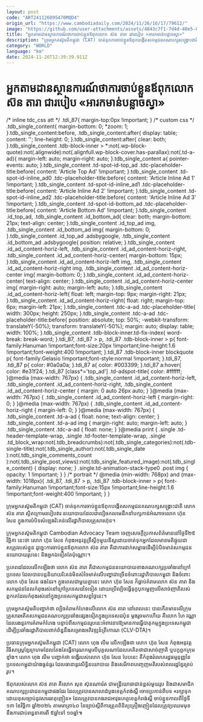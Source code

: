 ```yaml
---
layout: post
code: "ART241126095470MQD4"
origin_url: "https://www.cambodiadaily.com/2024/11/26/16/17/79612/"
image: "https://github.com/user-attachments/assets/4843c7f1-7d4d-40e5-822b-84e034dced55"
title: "អ្នក​តាមដាន​ស្ថានការណ៍​ថា​ការ​ចាប់​ខ្លួន​ឪពុក​លោក ស៊ន តារា ជា​របៀប «អារ​ក​មាន់​បន្លាច​ស្វា»"
description: "ក្រុម​អ្នក​តស៊ូ​មតិ​កម្ពុជា (CAT) ចាត់ទុក​ការ​ចាប់​ខ្លួន​ឪពុក​បង្កើត​សកម្មជន​គណបក្ស​សង្គ្រោះ​ជាតិ លោក ស៊ន តារា ស្ថិត​ក្រោម​របៀបវារៈ​នយោបាយ​ដែល​ជា​ល្បិចកល​មេដឹកនាំ​បក្ស​កាន់​អំណាច​លោក ហ៊ុន សែន ក្នុង​ការ​បំបិទ​សំឡេង​រិះគន់​លើ​រដ្ឋាភិបាល​គ្រួសារ​ហ៊ុន។"
category: "WORLD"
language: "km"
date: 2024-11-26T12:39:39.911Z
---
```


# អ្នក​តាមដាន​ស្ថានការណ៍​ថា​ការ​ចាប់​ខ្លួន​ឪពុក​លោក ស៊ន តារា ជា​របៀប «អារ​ក​មាន់​បន្លាច​ស្វា»

/\* inline tdc\_css att \*/ .tdi\_87{ margin-top:0px !important; } /\* custom css \*/ .tdb\_single\_content{ margin-bottom: 0; \*zoom: 1; }.tdb\_single\_content:before, .tdb\_single\_content:after{ display: table; content: ''; line-height: 0; }.tdb\_single\_content:after{ clear: both; }.tdb\_single\_content .tdb-block-inner > \*:not(.wp-block-quote):not(.alignwide):not(.alignfull.wp-block-cover.has-parallax):not(.td-a-ad){ margin-left: auto; margin-right: auto; }.tdb\_single\_content a{ pointer-events: auto; }.tdb\_single\_content .td-spot-id-top\_ad .tdc-placeholder-title:before{ content: 'Article Top Ad' !important; }.tdb\_single\_content .td-spot-id-inline\_ad0 .tdc-placeholder-title:before{ content: 'Article Inline Ad 1' !important; }.tdb\_single\_content .td-spot-id-inline\_ad1 .tdc-placeholder-title:before{ content: 'Article Inline Ad 2' !important; }.tdb\_single\_content .td-spot-id-inline\_ad2 .tdc-placeholder-title:before{ content: 'Article Inline Ad 3' !important; }.tdb\_single\_content .td-spot-id-bottom\_ad .tdc-placeholder-title:before{ content: 'Article Bottom Ad' !important; }.tdb\_single\_content .id\_top\_ad, .tdb\_single\_content .id\_bottom\_ad{ clear: both; margin-bottom: 21px; text-align: center; }.tdb\_single\_content .id\_top\_ad img, .tdb\_single\_content .id\_bottom\_ad img{ margin-bottom: 0; }.tdb\_single\_content .id\_top\_ad .adsbygoogle, .tdb\_single\_content .id\_bottom\_ad .adsbygoogle{ position: relative; }.tdb\_single\_content .id\_ad\_content-horiz-left, .tdb\_single\_content .id\_ad\_content-horiz-right, .tdb\_single\_content .id\_ad\_content-horiz-center{ margin-bottom: 15px; }.tdb\_single\_content .id\_ad\_content-horiz-left img, .tdb\_single\_content .id\_ad\_content-horiz-right img, .tdb\_single\_content .id\_ad\_content-horiz-center img{ margin-bottom: 0; }.tdb\_single\_content .id\_ad\_content-horiz-center{ text-align: center; }.tdb\_single\_content .id\_ad\_content-horiz-center img{ margin-right: auto; margin-left: auto; }.tdb\_single\_content .id\_ad\_content-horiz-left{ float: left; margin-top: 9px; margin-right: 21px; }.tdb\_single\_content .id\_ad\_content-horiz-right{ float: right; margin-top: 6px; margin-left: 21px; }.tdb\_single\_content .tdc-a-ad .tdc-placeholder-title{ width: 300px; height: 250px; }.tdb\_single\_content .tdc-a-ad .tdc-placeholder-title:before{ position: absolute; top: 50%; -webkit-transform: translateY(-50%); transform: translateY(-50%); margin: auto; display: table; width: 100%; }.tdb\_single\_content .tdb-block-inner.td-fix-index{ word-break: break-word; }.tdi\_87, .tdi\_87 > p, .tdi\_87 .tdb-block-inner > p{ font-family:Hanuman !important;font-size:20px !important;line-height:1.6 !important;font-weight:400 !important; }.tdi\_87 .tdb-block-inner blockquote p{ font-family:Gelasio !important;font-style:normal !important; }.tdi\_87, .tdi\_87 p{ color: #0a0a0a; }.tdi\_87 a{ color: #003399; }.tdi\_87 a:hover{ color: #e31f24; }.tdi\_87 \[class\*='top\_ad'\] .td-adspot-title{ color: #ffffff; }@media (max-width: 767px) { .tdb\_single\_content .id\_ad\_content-horiz-left, .tdb\_single\_content .id\_ad\_content-horiz-right, .tdb\_single\_content .id\_ad\_content-horiz-center { margin: 0 auto 26px auto; } }@media (max-width: 767px) { .tdb\_single\_content .id\_ad\_content-horiz-left { margin-right: 0; } }@media (max-width: 767px) { .tdb\_single\_content .id\_ad\_content-horiz-right { margin-left: 0; } }@media (max-width: 767px) { .tdb\_single\_content .td-a-ad { float: none; text-align: center; } .tdb\_single\_content .td-a-ad img { margin-right: auto; margin-left: auto; } .tdb\_single\_content .tdc-a-ad { float: none; } }@media print { .single .td-header-template-wrap, .single .td-footer-template-wrap, .single .td\_block\_wrap:not(.tdb\_breadcrumbs):not(.tdb\_single\_categories):not(.tdb-single-title):not(.tdb\_single\_author):not(.tdb\_single\_date ):not(.tdb\_single\_comments\_count ):not(.tdb\_single\_post\_views):not(.tdb\_single\_featured\_image):not(.tdb\_single\_content) { display: none; } .single.td-animation-stack-type0 .post img { opacity: 1 !important; } } /\* portrait \*/ @media (min-width: 768px) and (max-width: 1018px){ .tdi\_87, .tdi\_87 > p, .tdi\_87 .tdb-block-inner > p{ font-family:Hanuman !important;font-size:15px !important;line-height:1.6 !important;font-weight:400 !important; } }

ក្រុម​អ្នក​តស៊ូ​មតិ​កម្ពុជា (CAT) ចាត់ទុក​ការ​ចាប់​ខ្លួន​ឪពុក​បង្កើត​សកម្មជន​គណបក្ស​សង្គ្រោះ​ជាតិ លោក ស៊ន តារា ស្ថិត​ក្រោម​របៀបវារៈ​នយោបាយ​ដែល​ជា​ល្បិចកល​មេដឹកនាំ​បក្ស​កាន់​អំណាច​លោក ហ៊ុន សែន ក្នុង​ការ​បំបិទ​សំឡេង​រិះគន់​លើ​រដ្ឋាភិបាល​គ្រួសារ​ហ៊ុន។

ក្រុម​អ្នក​តស៊ូ​មតិ​កម្ពុជា Cambodian Advocacy Team ចេញ​សេចក្តី​ប្រកាស​ព័ត៌មាន​នៅ​ថ្ងៃទី​២៥ វិច្ឆិកា នេះ​ថា លោក ហ៊ុន សែន កំពុង​អនុវត្ត​ទ្រឹស្ដី​កុម្មុយនីស្ត​ដោយ​ចាត់ទុក​អ្នក​ដែល​មាន​មតិ​ផ្ទុយ​ជា​សត្រូវ​របស់​ខ្លួន ដូច្នេះ​ការ​ចាប់​ខ្លួន​ឪពុក​លោក ស៊ន តារា គឺជា​ការ​ដាក់​សម្ពាធ​ដើម្បី​បំបិទ​មាត់​សកម្មជន​នយោបាយ​រូប​នេះ និង​អ្នក​ឯ​ទៀត​តែប៉ុណ្ណោះ។

ប្រភព​ដដែល​លើកឡើង​ថា លោក ស៊ន តារា គឺជា​សកម្មជន​នយោបាយ​ខាង​គណបក្ស​ប្រឆាំង​នៅ​ក្រៅ​ប្រទេស ដែល​បាន​បន្ត​និយាយ​រិះគន់​មិន​សំចៃ​មាត់​លើ​បញ្ហា​ជាច្រើន​ចំពោះ​រដ្ឋាភិបាល​កម្ពុជា និង​ចំពោះ​លោក ហ៊ុន សែន ផង​ដែរ។ ក្នុង​ពេល​ជាមួយ​គ្នា​នេះ លោក ហ៊ុន សែន ក៏​ធ្លាប់​គំរាម​លោក ស៊ន តារា និង​សកម្មជន​ដែល​កំពុង​រស់នៅ​ក្រៅ​ប្រទេស​ដទៃ​ទៀត ដោយ​ប្រើ​ល្បិច​ធ្វើ​ទុក្ខបុកម្នេញ​លើ​សាច់ញាតិ​របស់​ពួកគេ​ដែល​កំពុង​រស់នៅ​ក្នុង​ប្រទេស​កម្ពុជា​សព្វថ្ងៃ​នេះ។

ក្រុម​អ្នក​តស៊ូ​មតិ​បញ្ជាក់​ថា ល្បិច​គំរាមកំហែង​លើ​លោក ស៊ន តារា នៅ​ពេលនេះ បាន​កើត​មាន​លើ​ក្រុម​គ្រួសារ​អតីត​សកម្មជន​គណបក្ស​ប្រឆាំង​ផ្សេង​ទៀត​ក្នុង​ប្រទេស​ជប៉ុន ម្តង​រួច​មក​ហើយ គឺ​លោក ហៃ វណ្ណា ដែល​រង​នូវ​ការ​គំរាមកំហែង បន្ទាប់ពី​សកម្មជន​រូប​នេះ​អំពាវនាវ​ឱ្យ​មាន​ការ​ធ្វើ​បាតុកម្ម​ក្នុង​ប្រទេស​កម្ពុជា ដើម្បី​ប្រឆាំង​រដ្ឋាភិបាល​ពាក់ព័ន្ធ​នឹង​គម្រោង​អភិវឌ្ឍន៍​ត្រីកោណ (CLV-DTA)។

ប្រធាន​ក្រុម​អ្នក​តស៊ូ​មតិ​កម្ពុជា (CAT) លោក ហុង លីម លើកឡើង​ថា លោក ហ៊ុន សែន កំពុង​អនុវត្ត​វិធីសាស្ត្រ​ខ្មែរក្រហម​ដែល​តែងតែ​ធ្វើ​ទារុណកម្ម​លើ​បុគ្គល​ណា​ដែល​គេ​គិត​ថា​ជា​សាច់ញាតិ ឬ​បក្ខពួក​ក្រុម​ខ្មាំង។ លោក ហុង លីម បញ្ជាក់​ថា ទង្វើ​របស់​លោក ហ៊ុន សែន បែប​នេះ គឺ​កំពុង​រំលោភ​រដ្ឋធម្មនុញ្ញ​នៃ​ប្រទេស​កម្ពុជា​យ៉ាង​ធ្ងន់ធ្ងរ ដែល​ធានា​នូវ​សិទ្ធិ​នយោបាយ និង​សេរីភាព​បញ្ចេញមតិ​របស់​ពលរដ្ឋ​ខ្មែរ​គ្រប់​រូប។

ឪពុក​របស់​លោក ស៊ន តារា គឺ​លោក សុខ ស៊ុនណារ៉េត ជា​មន្ត្រី​យោធា​ជាន់ខ្ពស់​មួយ​រូប និង​ជា​សមាជិក​គណបក្ស​ប្រជាជន​កម្ពុជា​ផង​ដែរ ដែល​ត្រូវ​បាន​សាលាដំបូង​ខេត្ត​កំពង់ស្ពឺ ចោទប្រកាន់​ពី​បទ «រក្សាទុក​ដោយ​ខុស​ច្បាប់​នូវ​សារធាតុ​ញៀន» ដែល​ត្រូវ​បាន​កងរាជអាវុធហត្ថ​ខេត្ត​កំពង់ស្ពឺ ចាប់​ខ្លួន​កាលពី​ថ្ងៃទី​១៣ ខែ​វិច្ឆិកា ឆ្នាំ​២០២៤ តាម​មាត្រា​៤០ នៃ​ច្បាប់​ស្ដីពី​ការ​ត្រួតពិនិត្យ​គ្រឿងញៀន​ដែល​ត្រូវ​ប្រឈមមុខ​នឹង​ការ​ជាប់​ពន្ធនាគារ​ពី ៥​ឆ្នាំ​ទៅ ១០​ឆ្នាំ៕